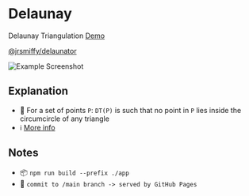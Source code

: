 # Delaunay

Delaunay Triangulation [Demo](jrsmiffy.github.io/delaunay/)

[@jrsmiffy/delaunator](https://github.com/JRSmiffy/delaunator)

![Example Screenshot](https://user-images.githubusercontent.com/34093915/221354864-f71c18da-7269-4e21-b7a3-c9a56e1affaf.png)

## Explanation
- 🧮  For a set of points `P`: `DT(P)` is such that no point in `P` lies inside the circumcircle of any triangle
- ℹ️  [More info](https://en.wikipedia.org/wiki/Delaunay_triangulation)

## Notes
- 📦  `npm run build --prefix ./app`
- 🚀  `commit to /main branch -> served by GitHub Pages`
